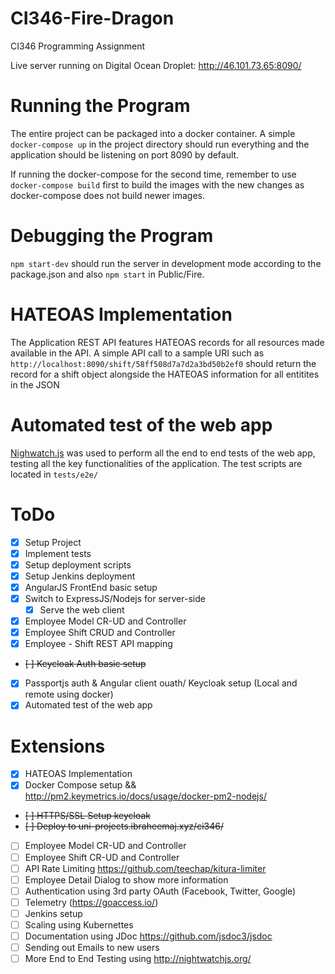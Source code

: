 # CI346-Fire-Dragon
CI346 Programming Assignment

Live server running on Digital Ocean Droplet: http://46.101.73.65:8090/


# Running the Program
The entire project can be packaged into a docker container. A simple `docker-compose up` in the project directory should run everything and the application should be listening on port 8090 by default. 

If running the docker-compose for the second time, remember to use `docker-compose build` first to build the images with the new changes as docker-compose does not build newer images.


# Debugging the Program
`npm start-dev` should run the server in development mode according to the package.json and also `npm start` in Public/Fire.


# HATEOAS Implementation
The Application REST API features HATEOAS records for all resources made available in the API. A simple API call to a sample URI such as `http://localhost:8090/shift/58ff508d7a7d2a3bd50b2ef0` should return the record for a shift object alongside the HATEOAS information for all entitites in the JSON


# Automated test of the web app
[Nighwatch.js](http://nightwatchjs.org/) was used to perform all the end to end tests of the web app, testing all the key functionalities of the application. The test scripts are located in `tests/e2e/`


# ToDo
- [x] Setup Project
- [x] Implement tests
- [x] Setup deployment scripts
- [x] Setup Jenkins deployment
- [x] AngularJS FrontEnd basic setup
- [x] Switch to ExpressJS/Nodejs for server-side
    - [x] Serve the web client
- [x] Employee Model CR-UD and Controller
- [x] Employee Shift CRUD and Controller
- [x] Employee - Shift REST API mapping
- ~~[ ] Keycloak Auth basic setup~~
- [x] Passportjs auth & Angular client ouath/ Keycloak setup (Local and remote using docker)
- [x] Automated test of the web app 

# Extensions
- [x] HATEOAS Implementation
- [x] Docker Compose setup && http://pm2.keymetrics.io/docs/usage/docker-pm2-nodejs/
- ~~[ ] HTTPS/SSL Setup keycloak~~
- ~~[ ] Deploy to uni-projects.ibraheemaj.xyz/ci346/~~
- [ ] Employee Model CR-UD and Controller
- [ ] Employee Shift CR-UD and Controller
- [ ] API Rate Limiting https://github.com/teechap/kitura-limiter
- [ ] Employee Detail Dialog to show more information
- [ ] Authentication using 3rd party OAuth (Facebook, Twitter, Google)
- [ ] Telemetry (https://goaccess.io/)
- [ ] Jenkins setup
- [ ] Scaling using Kubernettes
- [ ] Documentation using JDoc https://github.com/jsdoc3/jsdoc 
- [ ] Sending out Emails to new users
- [ ] More End to End Testing using http://nightwatchjs.org/ 
